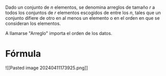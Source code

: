 Dado un conjunto de _n_ elementos, se denomina arreglos de tamaño _r_ a todos los conjuntos de _r_ elementos escogidos de entre los _n_, tales que  un conjunto difiere de otro en al menos un elemento o en el orden en que se consideran los elementos.

A llamarse "Arreglo" importa el orden de los datos. 
# Fórmula
![[Pasted image 20240411173925.png]]


